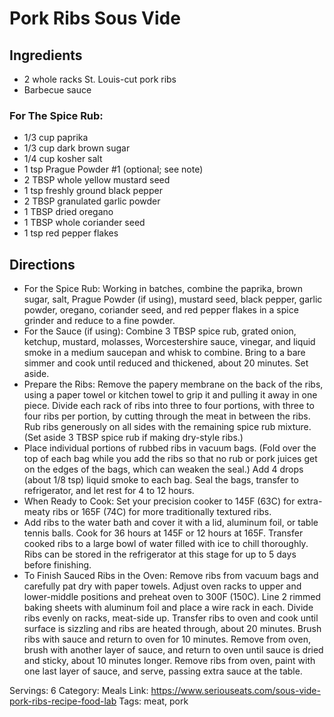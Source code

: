 # Pork Ribs Sous Vide
## Ingredients
- 2 whole racks St. Louis-cut pork ribs
- Barbecue sauce
### For The Spice Rub:
- 1/3 cup paprika
- 1/3 cup dark brown sugar
- 1/4 cup kosher salt
- 1 tsp Prague Powder #1 (optional; see note)
- 2 TBSP whole yellow mustard seed
- 1 tsp freshly ground black pepper
- 2 TBSP granulated garlic powder
- 1 TBSP dried oregano
- 1 TBSP whole coriander seed
- 1 tsp red pepper flakes
## Directions
- For the Spice Rub: Working in batches, combine the paprika, brown sugar, salt, Prague Powder (if using), mustard seed, black pepper, garlic powder, oregano, coriander seed, and red pepper flakes in a spice grinder and reduce to a fine powder.
- For the Sauce (if using): Combine 3 TBSP spice rub, grated onion, ketchup, mustard, molasses, Worcestershire sauce, vinegar, and liquid smoke in a medium saucepan and whisk to combine. Bring to a bare simmer and cook until reduced and thickened, about 20 minutes. Set aside.
- Prepare the Ribs: Remove the papery membrane on the back of the ribs, using a paper towel or kitchen towel to grip it and pulling it away in one piece. Divide each rack of ribs into three to four portions, with three to four ribs per portion, by cutting through the meat in between the ribs. Rub ribs generously on all sides with the remaining spice rub mixture. (Set aside 3 TBSP spice rub if making dry-style ribs.)
- Place individual portions of rubbed ribs in vacuum bags. (Fold over the top of each bag while you add the ribs so that no rub or pork juices get on the edges of the bags, which can weaken the seal.) Add 4 drops (about 1/8 tsp) liquid smoke to each bag. Seal the bags, transfer to refrigerator, and let rest for 4 to 12 hours.
- When Ready to Cook: Set your precision cooker to 145F (63C) for extra-meaty ribs or 165F (74C) for more traditionally textured ribs.
- Add ribs to the water bath and cover it with a lid, aluminum foil, or table tennis balls. Cook for 36 hours at 145F or 12 hours at 165F. Transfer cooked ribs to a large bowl of water filled with ice to chill thoroughly. Ribs can be stored in the refrigerator at this stage for up to 5 days before finishing.
- To Finish Sauced Ribs in the Oven: Remove ribs from vacuum bags and carefully pat dry with paper towels. Adjust oven racks to upper and lower-middle positions and preheat oven to 300F (150C). Line 2 rimmed baking sheets with aluminum foil and place a wire rack in each. Divide ribs evenly on racks, meat-side up. Transfer ribs to oven and cook until surface is sizzling and ribs are heated through, about 20 minutes. Brush ribs with sauce and return to oven for 10 minutes. Remove from oven, brush with another layer of sauce, and return to oven until sauce is dried and sticky, about 10 minutes longer. Remove ribs from oven, paint with one last layer of sauce, and serve, passing extra sauce at the table.

Servings: 6
Category: Meals
Link: https://www.seriouseats.com/sous-vide-pork-ribs-recipe-food-lab
Tags: meat, pork
